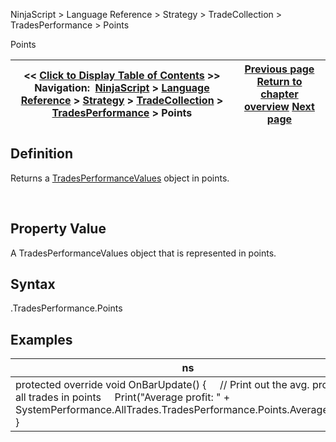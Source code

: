 ﻿
NinjaScript > Language Reference > Strategy > TradeCollection > TradesPerformance > Points

Points

| << [Click to Display Table of Contents](points.md) >> **Navigation:**     [NinjaScript](ninjascript.md) > [Language Reference](language_reference_wip.md) > [Strategy](strategy.md) > [TradeCollection](tradecollection.md) > [TradesPerformance](tradesperformance.md) > Points | [Previous page](pips.md) [Return to chapter overview](tradesperformance.md) [Next page](profitfactor.md) |
| --- | --- |
## Definition
Returns a [TradesPerformanceValues](tradesperformancevalues.md) object in points.  

 
## Property Value
A TradesPerformanceValues object that is represented in points.
 
## Syntax
<TradeCollection>.TradesPerformance.Points

## Examples

| ns |
| --- |
| protected override void OnBarUpdate() {      // Print out the avg. profit of all trades in points      Print("Average profit: " + SystemPerformance.AllTrades.TradesPerformance.Points.AverageProfit); } |
 
